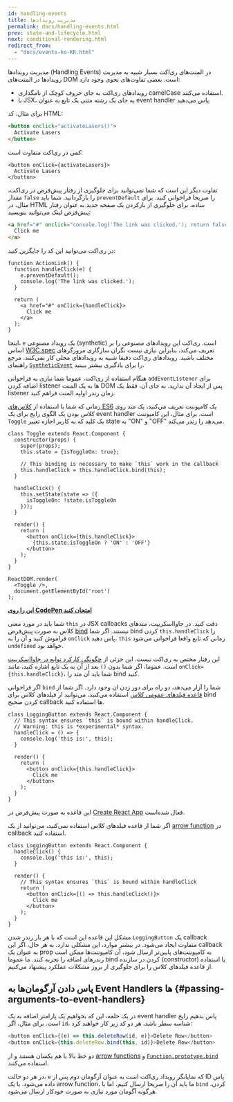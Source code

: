 ```yaml
---
id: handling-events
title: مدیریت رویدادها
permalink: docs/handling-events.html
prev: state-and-lifecycle.html
next: conditional-rendering.html
redirect_from:
  - "docs/events-ko-KR.html"
---
```


مدیریت رویدادها (Handling Events) در المنت‌های ری‌اکت بسیار شبیه به مدیریت رویدادها در المنت‌های DOM است. بعضی تفاوت‌های نحوی وجود دارد:

* رویدادهای ری‌اکت به جای حروف کوچک از نامگذاری camelCase استفاده می‌کنند.
* با JSX، به جای یک رشته متنی یک تابع به عنوان event handler پاس می‌دهید.

برای مثال، کد HTML:

```html
<button onclick="activateLasers()">
  Activate Lasers
</button>
```

کمی در ری‌اکت متفاوت است:

```js{1}
<button onClick={activateLasers}>
  Activate Lasers
</button>
```

تفاوت دیگر این است که شما نمی‌توانید برای جلوگیری از رفتار پیش‌فرض در ری‌اکت، مقدار `false` را بازگردانید. شما باید `preventDefault` را صریحا فراخوانی کنید. برای مثال، در HTML ساده، برای جلوگیری از بازکردن یک صفحه جدید به عنوان رفتار پیش‌فرض لینک می‌توانید بنویسید:

```html
<a href="#" onclick="console.log('The link was clicked.'); return false">
  Click me
</a>
```

در ری‌اکت می‌توانید این کد را جایگزین کنید:

```js{2-5,8}
function ActionLink() {
  function handleClick(e) {
    e.preventDefault();
    console.log('The link was clicked.');
  }

  return (
    <a href="#" onClick={handleClick}>
      Click me
    </a>
  );
}
```

اینجا، `e` یک رویداد مصنوعی (synthetic) است. ری‌اکت این رویدادهای مصنوعی را بر اساس [W3C spec](https://www.w3.org/TR/DOM-Level-3-Events/) تعریف می‌کند، بنابراین نیازی نیست نگران سازگاری مرورگرهای مختلف باشید. رویدادهای ری‌اکت دقیقا شبیه به رویدادهای محلی کار نمی‌کنند. مرجع راهنمای [`SyntheticEvent`](/docs/events.html) را برای یادگیری بیشتر ببینید.

هنگام استفاده از ری‌اکت، عموما شما نیازی به فراخوانی `addEventListener` برای اضافه کردن listener ها به یک المنت DOM پس از ایجاد آن ندارید. به جای آن، فقط یک listener زمان رندر اولیه المنت فراهم کنید.

زمانی که شما با استفاده از [کلاس‌های ES6](https://developer.mozilla.org/en/docs/Web/JavaScript/Reference/Classes) یک کامپوننت تعریف می‌کنید، یک متد روی کلاس بودن یک الگوی رایج برای یک event handler است. برای مثال، این کامپوننت `Toggle` یک کلید که به کاربر اجازه تغییر state به  "ON" و "OFF" می‌دهد را رندر می‌کند.

```js{6,7,10-14,18}
class Toggle extends React.Component {
  constructor(props) {
    super(props);
    this.state = {isToggleOn: true};

    // This binding is necessary to make `this` work in the callback
    this.handleClick = this.handleClick.bind(this);
  }

  handleClick() {
    this.setState(state => ({
      isToggleOn: !state.isToggleOn
    }));
  }

  render() {
    return (
      <button onClick={this.handleClick}>
        {this.state.isToggleOn ? 'ON' : 'OFF'}
      </button>
    );
  }
}

ReactDOM.render(
  <Toggle />,
  document.getElementById('root')
);
```

[**این را روی CodePen امتحان کنید**](https://codepen.io/gaearon/pen/xEmzGg?editors=0010)

شما باید در مورد معنی `this` در JSX callbacks دقت کنید. در جاوااسکریپت، متدهای کلاس به صورت پیش‌فرض [bind](https://developer.mozilla.org/en/docs/Web/JavaScript/Reference/Global_objects/Function/bind) نیستند. اگر شما bind کردن `this.handleClick` را فراموش کنید و آن را به `onClick` پاس دهید، `this` زمانی که تابع واقعا فراخوانی می‌شود `undefined` خواهد بود.

این رفتار مختص به ری‌اکت نیست. این جزئی از [چگونگی کارکرد توابع در جاوااسکریپت](https://www.smashingmagazine.com/2014/01/understanding-javascript-function-prototype-bind/) است. عموما، اگر شما بدون `()` بعد از آن به یک تابع اشاره کنید، مانند `onClick={this.handleClick}`، شما باید آن متد را bind کنید.

اگر فراخوانی `bind` شما را آزار می‌دهد، دو راه برای دور زدن ان وجود دارد. اگر شما از [قاعده فیلدهای عمومی کلاس](https://babeljs.io/docs/plugins/transform-class-properties/) استفاده می‌کنید، می‌توانید از فیلدهای کلاس برای bind کردن صحیح callback ها استفاده کنید.

```js{2-6}
class LoggingButton extends React.Component {
  // This syntax ensures `this` is bound within handleClick.
  // Warning: this is *experimental* syntax.
  handleClick = () => {
    console.log('this is:', this);
  }

  render() {
    return (
      <button onClick={this.handleClick}>
        Click me
      </button>
    );
  }
}
```

این قاعده به صورت پیش‌فرض در [Create React App](https://github.com/facebookincubator/create-react-app) فعال شده‌است.

اگر شما از قاعده فیلدهای کلاس استفاده نمی‌کنید، می‌توانید از یک [arrow function](https://developer.mozilla.org/en/docs/Web/JavaScript/Reference/Functions/Arrow_functions) در callback استفاده کنید.

```js{7-9}
class LoggingButton extends React.Component {
  handleClick() {
    console.log('this is:', this);
  }

  render() {
    // This syntax ensures `this` is bound within handleClick
    return (
      <button onClick={() => this.handleClick()}>
        Click me
      </button>
    );
  }
}
```

مشکل این قاعده این است که با هر بار رندر شدن `LoggingButton` یک callback متفاوت ایجاد می‌شود. در بیشتر موارد، این مشکلی ندارد. به هر حال، اگر این callback به عنوان یک prop به کامپوننت‌های پایین‌تر ارسال شود، آن کامپوننت‌ها ممکن است رندرهای اضافه را تجربه کنند. ما عموما bind کردن در سازنده (constructor) یا استفاده از قاعده فیلدهای کلاس را برای جلوگیری از بروز مشکلات عملکرد پیشنهاد می‌کنیم.

## پاس دادن آرگومان‌ها به Event Handlers ها {#passing-arguments-to-event-handlers}

در یک حلقه، این که بخواهیم یک پارامتر اضافه به یک event handler پاس بدهیم رایج است. برای مثال، اگر `id`، شناسه سطر باشد، هر دو کد زیر کار خواهند کرد:

```js
<button onClick={(e) => this.deleteRow(id, e)}>Delete Row</button>
<button onClick={this.deleteRow.bind(this, id)}>Delete Row</button>
```

دو خط بالا با هم یکسان هستند و از [arrow functions](https://developer.mozilla.org/en-US/docs/Web/JavaScript/Reference/Functions/Arrow_functions) و [`Function.prototype.bind`](https://developer.mozilla.org/en-US/docs/Web/JavaScript/Reference/Global_objects/Function/bind) استفاده می‌کنند.

در هر دو حالت، `e` که نمایانگر رویداد ری‌اکت است به عنوان آرگومان دوم پس از ID پاس داده می‌شود. با یک arrow function، ما باید آن را صریحا ارسال کنیم، اما با `bind` کردن، هرگونه آگومان مورد نیازی به صورت خودکار ارسال می‌شود.
